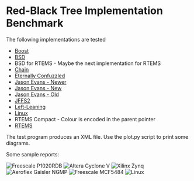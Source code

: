 # Red-Black Tree Implementation Benchmark

The following implementations are tested

* [Boost](http://www.boost.org/doc/libs/1_57_0/doc/html/boost/intrusive/rbtree.html)
* [BSD](https://github.com/freebsd/freebsd/blob/master/sys/sys/tree.h)
* BSD for RTEMS - Maybe the next implementation for RTEMS
* [Chain](https://github.com/RTEMS/rtems/blob/master/cpukit/score/include/rtems/score/chain.h)
* [Eternally Confuzzled](http://eternallyconfuzzled.com/tuts/datastructures/jsw_tut_rbtree.aspx)
* [Jason Evans - Newer](http://www.canonware.com/download/rb/rb_newer/)
* [Jason Evans - New](http://www.canonware.com/download/rb/rb_new/)
* [Jason Evans - Old](http://www.canonware.com/download/rb/rb_old/)
* [JFFS2](https://github.com/RTEMS/rtems/blob/master/cpukit/libfs/src/jffs2/include/linux/rbtree.h)
* [Left-Leaning](http://www.25thandclement.com/~william/projects/llrb.h.html)
* [Linux](https://github.com/torvalds/linux/blob/master/include/linux/rbtree.h)
* RTEMS Compact - Colour is encoded in the parent pointer
* [RTEMS](https://github.com/RTEMS/rtems/blob/master/cpukit/score/include/rtems/score/rbtree.h)

The test program produces an XML file.  Use the plot.py script to print some
diagrams.

Some sample reports:

![Freescale P1020RDB](https://raw.githubusercontent.com/sebhub/rb-bench/master/reports/test-qoriq_p1020rdb.png)
![Altera Cyclone V](https://raw.githubusercontent.com/sebhub/rb-bench/master/reports/test-altcycv_devkit.png)
![Xilinx Zynq](https://raw.githubusercontent.com/sebhub/rb-bench/master/reports/test-xilinx_zynq_zc702.png)
![Aeroflex Gaisler NGMP](https://raw.githubusercontent.com/sebhub/rb-bench/master/reports/test-ngmp.png)
![Freescale MCF5484](https://raw.githubusercontent.com/sebhub/rb-bench/master/reports/test-m5484FireEngine.png)
![Linux](https://raw.githubusercontent.com/sebhub/rb-bench/master/reports/test-linux.png)
